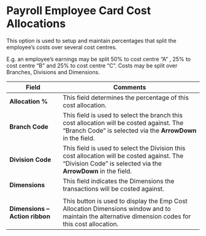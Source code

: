 # Payroll Employee Card Cost Allocations

This option is used to setup and maintain percentages that split the employee’s costs over several cost centres.

 
E.g. an employee’s earnings may be split 50% to cost centre “A” , 25% to cost centre “B” and 25% to cost centre “C”.  Costs may be split over Branches, Divisions and Dimensions.


|Field|Comments|
|---|---|
|**Allocation %**|This field determines the percentage of this cost allocation.|
|**Branch Code**|This field is used to select the branch this cost allocation will be costed against.  The “Branch Code” is selected via the **ArrowDown** in the field.| 
|**Division Code**|This field is used to select the Division this cost allocation will be costed against.  The “Division Code” is selected via the **ArrowDown** in the field.|
|**Dimensions**|This field indicates the Dimensions the transactions will be costed against.|
|||
|**Dimensions – Action ribbon**|This button is used to display the Emp Cost Allocation Dimensions window and to maintain the alternative dimension codes for this cost allocation.|
